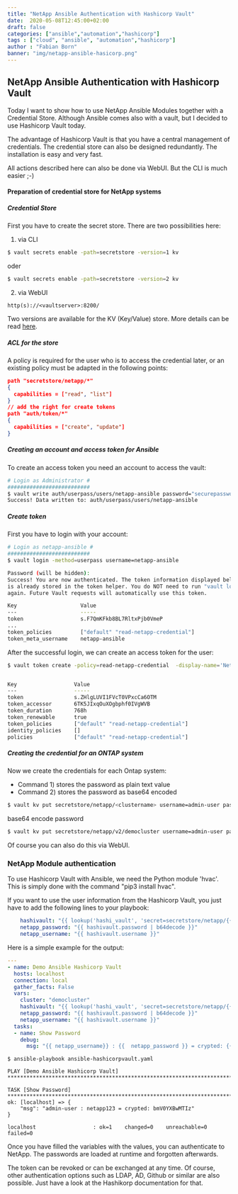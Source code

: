 ```yaml
---
title: "NetApp Ansible Authentication with Hashicorp Vault"
date:  2020-05-08T12:45:00+02:00
draft: false
categories: ["ansible","automation","hashicorp"]
tags : ["cloud", "ansible", "automation","hashicorp"]
author : "Fabian Born"
banner: "img/netapp-ansible-hasicorp.png"
---
```

## NetApp Ansible Authentication with Hashicorp Vault
Today I want to show how to use NetApp Ansible Modules together with a Credential Store. Although Ansible comes also with a vault, but I decided to use Hashicorp Vault today. 

The advantage of Hashicorp Vault is that you have a central management of credentials. The credential store can also be designed redundantly. The installation is easy and very fast.

All actions described here can also be done via WebUI. But the CLI is much easier ;-)


#### Preparation of credential store for NetApp systems

##### Credential Store
First you have to create the secret store. There are two possibilities here:

1. via CLI
```bash
$ vault secrets enable -path=secretstore -version=1 kv
```
oder
```bash
$ vault secrets enable -path=secretstore -version=2 kv
```


2. via WebUI
```
http(s)://<vaultserver>:8200/
```

Two versions are available for the KV (Key/Value) store. More details can be read [here](http://www.vaultproject.io).

##### ACL for the store

A policy is required for the user who is to access the credential later, or an existing policy must be adapted in the following points:


```json
path "secretstore/netapp/*"
{
  capabilities = ["read", "list"]
}
// add the right for create tokens
path "auth/token/*"
{
  capabilities = ["create", "update"]
}
```


##### Creating an account and access token for Ansible

To create an access token you need an account to access the vault:

```bash
# Login as Administrator #
##########################
$ vault write auth/userpass/users/netapp-ansible password="securepassword" policies="read-netapp-credential"
Success! Data written to: auth/userpass/users/netapp-ansible
```

##### Create token
First you have to login with your account:
```bash
# Login as netapp-ansible #
##########################
$ vault login -method=userpass username=netapp-ansible

Password (will be hidden): 
Success! You are now authenticated. The token information displayed below
is already stored in the token helper. You do NOT need to run "vault login"
again. Future Vault requests will automatically use this token.

Key                    Value
---                    -----
token                  s.F7QmKFkb8BL7RltxPjb0VmeP
...
token_policies         ["default" "read-netapp-credential"]
token_meta_username    netapp-ansible
```

After the successful login, we can create an access token for the user:

```bash
$ vault token create -policy=read-netapp-credential  -display-name='NetApp Ansible Token'


Key                  Value
---                  -----
token                s.ZHlgLUVI1FVcT0VPxcCa6OTM
token_accessor       6TK5JIxqOuXOgbphf0IVgWVB
token_duration       768h
token_renewable      true
token_policies       ["default" "read-netapp-credential"]
identity_policies    []
policies             ["default" "read-netapp-credential"]
```
##### Creating the credential for an ONTAP system

Now we create the credentials for each Ontap system:
- Command 1) stores the password as plain text value
- Command 2) stores the password as base64 encoded
```bash
$ vault kv put secretstore/netapp/<clustername> username=admin-user password=my-secret-password
```

base64 encode password
```bash
$ vault kv put secretstore/netapp/v2/democluster username=admin-user password=`echo "my-secret-password" | base64`
```
Of course you can also do this via WebUI.




### NetApp Module authentication
To use Hashicorp Vault with Ansible, we need the Python module 'hvac'. This is simply done with the command "pip3 install hvac".

If you want to use the user information from the Hashicorp Vault, you just have to add the following lines to your playbook:

```yaml
    hashivault: "{{ lookup('hashi_vault', 'secret=secretstore/netapp/{{ cluster }} token=s.ZHlgLUVI1FVcT0VPxcCa6OTM url=https://vault.cloudapps.fabianborn.net') }}"
    netapp_password: "{{ hashivault.password | b64decode }}"
    netapp_username: "{{ hashivault.username }}"
```

Here is a simple example for the output:
```yaml
---
- name: Demo Ansible Hashicorp Vault
  hosts: localhost
  connection: local
  gather_facts: False
  vars:
    cluster: "democluster"
    hashivault: "{{ lookup('hashi_vault', 'secret=secretstore/netapp/{{ cluster }} token=s.ZHlgLUVI1FVcT0VPxcCa6OTM url=https://vault.cloudapps.fabianborn.net') }}"
    netapp_password: "{{ hashivault.password | b64decode }}"
    netapp_username: "{{ hashivault.username }}"
  tasks:
  - name: Show Password
    debug:
      msg: "{{ netapp_username}} : {{  netapp_password }} = crypted: {{ hashivault.password }}"
```
```output
$ ansible-playbook ansible-hashicorpvault.yaml 

PLAY [Demo Ansible Hashicorp Vault] ***************************************************************************************************************************************************

TASK [Show Password] ***************************************************************************************************************************************************************
ok: [localhost] => {
    "msg": "admin-user : netapp123 = crypted: bmV0YXBwMTIz"
}

localhost                  : ok=1    changed=0    unreachable=0    failed=0   
```


Once you have filled the variables with the values, you can authenticate to NetApp. The passwords are loaded at runtime and forgotten afterwards.

The token can be revoked or can be exchanged at any time. Of course, other authentication options such as LDAP, AD, Github or similar are also possible. Just have a look at the Hashikorp documentation for that.